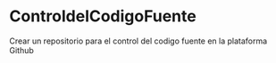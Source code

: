 # ControldelCodigoFuente
Crear un repositorio para el control del codigo fuente en la plataforma Github
